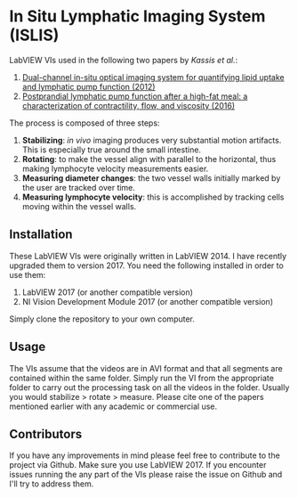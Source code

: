 # In Situ Lymphatic Imaging System (ISLIS)
LabVIEW VIs used in the following two papers by _Kassis et al._:

1. [Dual-channel in-situ optical imaging system for quantifying lipid uptake and lymphatic pump function (2012)](http://biomedicaloptics.spiedigitallibrary.org/article.aspx?articleid=1352568 "Dual-channel in-situ optical imaging system for quantifying lipid uptake and lymphatic pump function (2012)")
2. [Postprandial lymphatic pump function after a high-fat meal: a characterization of contractility, flow, and viscosity (2016)](http://ajpgi.physiology.org/content/310/10/G776 "Postprandial lymphatic pump function after a high-fat meal: a characterization of contractility, flow, and viscosity (2016)")

The process is composed of three steps:

1. **Stabilizing**: _in vivo_ imaging produces very substantial motion artifacts. This is especially true around the small intestine.
2. **Rotating**: to make the vessel align with parallel to the horizontal, thus making lymphocyte velocity measurements easier.
3. **Measuring diameter changes**: the two vessel walls initially marked by the user are tracked over time.
4. **Measuring lymphocyte velocity**: this is accomplished by tracking cells moving within the vessel walls.

## Installation
These LabVIEW VIs were originally written in LabVIEW 2014. I have recently upgraded them to version 2017. You need the following installed in order to use them:

1. LabVIEW 2017 (or another compatible version)
2. NI Vision Development Module 2017 (or another compatible version)

Simply clone the repository to your own computer.

## Usage
The VIs assume that the videos are in AVI format and that all segments are contained within the same folder. Simply run the VI from the appropriate folder to carry out the processing task on all the videos in the folder. Usually you would stabilize > rotate > measure. Please cite one of the papers mentioned earlier with any academic or commercial use.

## Contributors
If you have any improvements in mind please feel free to contribute to the project via Github. Make sure you use LabVIEW 2017. If you encounter issues running the any part of the VIs please raise the issue on Github and I'll try to address them.
